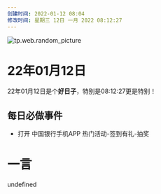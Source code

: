 ```yaml
---
创建时间: 2022-01-12 08:04
修改时间: 星期三 12日 一月 2022 08:12:27
---
```


![tp.web.random_picture](https://images.unsplash.com/photo-1613110751197-2a7c524d4eeb?crop=entropy&cs=tinysrgb&fit=crop&fm=jpg&h=200&ixid=MnwxfDB8MXxyYW5kb218MHx8ZGlhcnl8fHx8fHwxNjQxOTQ2MzUy&ixlib=rb-1.2.1&q=80&utm_campaign=api-credit&utm_medium=referral&utm_source=unsplash_source&w=800)

# 22年01月12日

22年01月12日是个**好日子**，特别是08:12:27更是特别！

## 每日必做事件
- 打开 中国银行手机APP
    热门活动-签到有礼-抽奖

# 一言

undefined